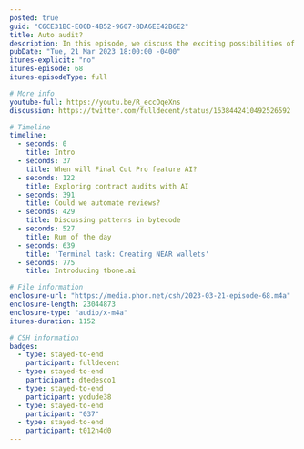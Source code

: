 ```yaml
---
posted: true
guid: "C6CE31BC-E00D-4B52-9607-8DA6EE42B6E2"
title: Auto audit?
description: In this episode, we discuss the exciting possibilities of AI in Final Cut Pro and touch upon contract audits using AI. We delve into automating reviews, patterns in bytecode, and features of Codespaces. A significant part of the discussion is focused on the intriguing potential of GPT-4 in code audits and comparing GPT-3 and GPT-4 in creating a NEAR command line. An exciting new product, tbone.ai, is introduced towards the end. 
pubDate: "Tue, 21 Mar 2023 18:00:00 -0400"
itunes-explicit: "no"
itunes-episode: 68
itunes-episodeType: full

# More info
youtube-full: https://youtu.be/R_eccOqeXns
discussion: https://twitter.com/fulldecent/status/1638442410492526592

# Timeline
timeline:
  - seconds: 0
    title: Intro
  - seconds: 37
    title: When will Final Cut Pro feature AI?
  - seconds: 122
    title: Exploring contract audits with AI
  - seconds: 391
    title: Could we automate reviews?
  - seconds: 429
    title: Discussing patterns in bytecode
  - seconds: 527
    title: Rum of the day
  - seconds: 639
    title: 'Terminal task: Creating NEAR wallets'
  - seconds: 775
    title: Introducing tbone.ai

# File information
enclosure-url: "https://media.phor.net/csh/2023-03-21-episode-68.m4a"
enclosure-length: 23044873
enclosure-type: "audio/x-m4a"
itunes-duration: 1152

# CSH information
badges:
  - type: stayed-to-end
    participant: fulldecent
  - type: stayed-to-end
    participant: dtedesco1
  - type: stayed-to-end
    participant: yodude38
  - type: stayed-to-end
    participant: "037"
  - type: stayed-to-end
    participant: t012n4d0
---
```

